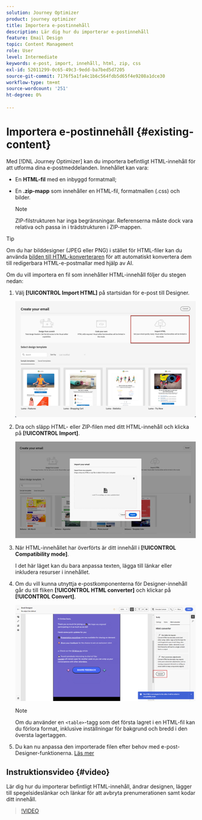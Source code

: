 ```yaml
---
solution: Journey Optimizer
product: journey optimizer
title: Importera e-postinnehåll
description: Lär dig hur du importerar e-postinnehåll
feature: Email Design
topic: Content Management
role: User
level: Intermediate
keywords: e-post, import, innehåll, html, zip, css
exl-id: 52011299-0c65-49c3-9edd-ba7bed5d7205
source-git-commit: 7176f5a1fa4c1b6c564fdb5d65f4e9208a1dce30
workflow-type: tm+mt
source-wordcount: '251'
ht-degree: 0%

---
```


# Importera e-postinnehåll {#existing-content}

Med [!DNL Journey Optimizer] kan du importera befintligt HTML-innehåll för att utforma dina e-postmeddelanden. Innehållet kan vara:

* En **HTML-fil** med en inbyggd formatmall;
* En **.zip-mapp** som innehåller en HTML-fil, formatmallen (.css) och bilder.

  >[!NOTE]
  >
  >ZIP-filstrukturen har inga begränsningar. Referenserna måste dock vara relativa och passa in i trädstrukturen i ZIP-mappen.


>[!TIP]
>
>Om du har bilddesigner (JPEG eller PNG) i stället för HTML-filer kan du använda [bilden till HTML-konverteraren](image-to-html.md) för att automatiskt konvertera dem till redigerbara HTML-e-postmallar med hjälp av AI.

Om du vill importera en fil som innehåller HTML-innehåll följer du stegen nedan:

1. Välj **[!UICONTROL Import HTML]** på startsidan för e-post till Designer.

   ![](assets/import-html_2.png)

1. Dra och släpp HTML- eller ZIP-filen med ditt HTML-innehåll och klicka på **[!UICONTROL Import]**.

   ![](assets/html-imported_2.png)

1. När HTML-innehållet har överförts är ditt innehåll i **[!UICONTROL Compatibility mode]**.

   I det här läget kan du bara anpassa texten, lägga till länkar eller inkludera resurser i innehållet.

1. Om du vill kunna utnyttja e-postkomponenterna för Designer-innehåll går du till fliken **[!UICONTROL HTML converter]** och klickar på **[!UICONTROL Convert]**.

   ![](assets/html-imported.png)

   >[!NOTE]
   >
   > Om du använder en `<table>`-tagg som det första lagret i en HTML-fil kan du förlora format, inklusive inställningar för bakgrund och bredd i den översta lagertaggen.

1. Du kan nu anpassa den importerade filen efter behov med e-post-Designer-funktionerna. [Läs mer](content-from-scratch.md)

## Instruktionsvideo {#video}

Lär dig hur du importerar befintligt HTML-innehåll, ändrar designen, lägger till spegelsideslänkar och länkar för att avbryta prenumerationen samt kodar ditt innehåll.

>[!VIDEO](https://video.tv.adobe.com/v/334102?quality=12)
